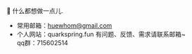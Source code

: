 :rocket:  什么都想做一点儿.  
- 常用邮箱：huewhom@gmail.com
- 个人网站：quarkspring.fun
有问题、反馈、需求请联系邮箱~  
qq群：715602514  
